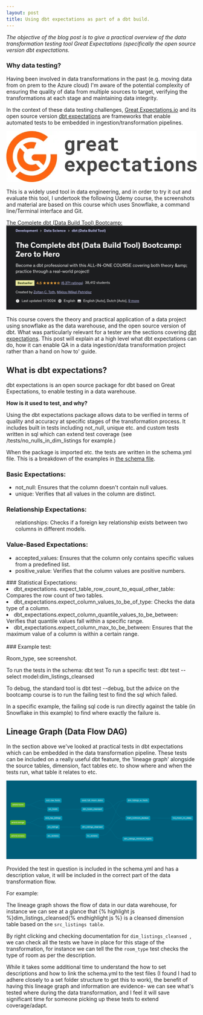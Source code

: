 ```yaml
---
layout: post
title: Using dbt expectations as part of a dbt build.
---
```


<i> The objective of the blog post is to give a practical overview of the data transformation testing tool Great Expectations (specifically the open source version dbt expectations. </i>

### Why data testing?

Having been involved in data transformations in the past (e.g. moving data from on prem to the Azure cloud) I'm aware of the potential complexity of ensuring the quality of data from multiple sources to target, verifying the transformations at each stage and maintaining data integrity.

In the context of these data testing challenges, [Great Expectations.io](https://greatexpectations.io/) and its open source version [dbt expectations](https://github.com/calogica/dbt-expectations) are frameworks that enable automated tests to be embedded in ingestion/transformation pipelines.

![Great Expectations logo, December 2024](./images/gx_logo_horiz_color.png)

This is a widely used tool in data engineering, and in order to try it out and evaluate this tool, I undertook the following Udemy course, the screenshots and material are based on this course which uses Snowflake, a command line/Terminal interface and Git.

<!--
[The Complete dbt (Data Build Tool) Bootcamp:](https://www.udemy.com/course/complete-dbt-data-build-tool-bootcamp-zero-to-hero-learn-dbt)
![dbt bootcamp](/images/dbtHeroUdemy.png) -->

[The Complete dbt (Data Build Tool) Bootcamp:](https://www.udemy.com/course/complete-dbt-data-build-tool-bootcamp-zero-to-hero-learn-dbt) ![dbt bootcamp](/images/dbtHeroUdemy.png)

This course covers the theory and practical application of a data project using snowflake as the data warehouse, and the open source version of dbt. What was particularly relevant for a tester are the sections covering [dbt expectations](https://hub.getdbt.com/calogica/dbt_expectations/latest/). This post will explain at a high level what dbt expectations can do, how it can enable QA in a data ingestion/data transformation project rather than a hand on how to' guide.

## What is dbt expectations?

dbt expectations is an open source package for dbt based on Great Expectations, to enable testing in a data warehouse.

<b> How is it used to test, and why? </b>

Using the dbt expectations package allows data to be verified in terms of quality and accuracy at specific stages of the transformation process. It includes built in tests including not_null, unique etc. and custom tests written in sql which can extend test coverage (see /tests/no_nulls_in_dim_listings for example.)

When the package is imported etc. the tests are written in the schema.yml file. This is a breakdown of the examples in [the schema file](https://github.com/dp2020-dev/completeDbtBootcamp/blob/main/models/schema.yml).

### Basic Expectations:

<ul>
<li>not_null: Ensures that the column doesn't contain null values.</li>
<li>unique: Verifies that all values in the column are distinct.</li>
</ul>

### Relationship Expectations:

<ul>
</li>relationships: Checks if a foreign key relationship exists between two columns in different models.</li>
</ul>

### Value-Based Expectations:

<ul>
<li>accepted_values: Ensures that the column only contains specific values from a predefined list.</li>
<li>positive_value:</b> Verifies that the column values are positive numbers.</li>
</ul>
### Statistical Expectations:<br>
</ul>
<li>dbt_expectations. expect_table_row_count_to_equal_other_table: Compares the row count of two tables.</li>

<li>dbt_expectations.expect_column_values_to_be_of_type: Checks the data type of a column.</li>
<li>dbt_expectations.expect_column_quantile_values_to_be_between: Verifies that quantile values fall within a specific range.</li>
<li>dbt_expectations.expect_column_max_to_be_between: Ensures that the maximum value of a column is within a certain range.</li><br>
</ul>
### Example test:<br>

Room_type, see screenshot.

To run the tests in the schema:
dbt test
To run a specific test:
dbt test --select model:dim_listings_cleansed

To debug, the standard tool is dbt test --debug, but the advice on the bootcamp course is to run the failing test to find the sql which failed.

In a specific example, the failing sql code is run directly against the table (in Snowflake in this example) to find where exactly the failure is.

## Lineage Graph (Data Flow DAG)<br>

In the section above we've looked at practical tests in dbt expectations which can be embedded in the data transformation pipeline. These tests can be included on a really useful dbt feature, the 'lineage graph' alongside the source tables, dimension, fact tables etc. to show where and when the tests run, what table it relates to etc.

![dbt lineage graph](/images/dbt-dag-3.png)

Provided the test in question is included in the schema.yml and has a description value, it will be included in the correct part of the data transformation flow.

For example:

The lineage graph shows the flow of data in our data warehouse, for instance we can see at a glance that {% highlight js %}dim_listings_cleansed{% endhighlight js %} is a cleansed dimension table based on the `src_listings table`.

By right clicking and checking documentation for `dim_listings_cleansed `, we can check all the tests we have in place for this stage of the transformation, for instance we can tell the the `room_type` test checks the type of room as per the description.

While it takes some additional time to understand the how to set descriptions and how to link the schema.yml to the test files (I found I had to adhere closely to a set folder structure to get this to work), the benefit of having this lineage graph and information are evidence- we can see what's tested where during the data transformation, and I feel it will save significant time for someone picking up these tests to extend coverage/adapt.
